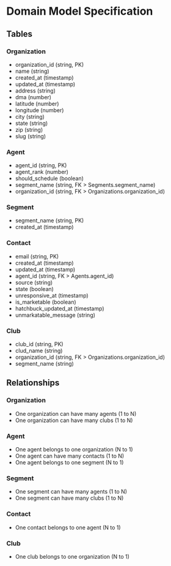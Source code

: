 # Domain Model Specification

## Tables

### Organization
- organization_id (string, PK)
- name (string)
- created_at (timestamp)
- updated_at (timestamp)
- address (string)
- dma (number)
- latitude (number)
- longitude (number)
- city (string)
- state (string)
- zip (string)
- slug (string)

### Agent
- agent_id (string, PK)
- agent_rank (number)
- should_schedule (boolean)
- segment_name (string, FK > Segments.segment_name)
- organization_id (string, FK > Organizations.organization_id)

### Segment
- segment_name (string, PK)
- created_at (timestamp)

### Contact
- email (string, PK)
- created_at (timestamp)
- updated_at (timestamp)
- agent_id (string, FK > Agents.agent_id)
- source (string)
- state (boolean)
- unresponsive_at (timestamp)
- is_marketable (boolean)
- hatchbuck_updated_at (timestamp)
- unmarkatable_message (string)

### Club
- club_id (string, PK)
- clud_name (string)
- organization_id (string, FK > Organizations.organization_id)
- segment_name (string)

## Relationships

### Organization
- One organization can have many agents (1 to N)
- One organization can have many clubs (1 to N)

### Agent
- One agent belongs to one organization (N to 1)
- One agent can have many contacts (1 to N)
- One agent belongs to one segment (N to 1)

### Segment
- One segment can have many agents (1 to N)
- One segment can have many clubs (1 to N)

### Contact
- One contact belongs to one agent (N to 1)

### Club
- One club belongs to one organization (N to 1)